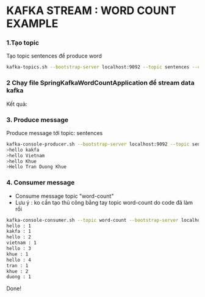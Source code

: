 
# KAFKA STREAM : WORD COUNT EXAMPLE


### 1.Tạo topic


Tạo topic sentences để produce word

```bash
kafka-topics.sh --bootstrap-server localhost:9092 --topic sentences --create --partitions 3 --replication-factor 1
```


### 2 Chạy file SpringKafkaWordCountApplication để stream data kafka
Kết quả:

### 3. Produce message
Produce message tới topic: sentences

```bash
kafka-console-producer.sh --bootstrap-server localhost:9092 --topic sentences
>hello kakfa
>hello Vietnam
>hello Khue
>Hello Tran Duong Khue
```

### 4. Consumer message

- Consume message topic "word-count"
- Lưu ý : ko cần tạo thủ công bằng tay topic word-count do code đã làm rồi

```bash
kafka-console-consumer.sh --topic word-count --bootstrap-server localhost:9092 --from-beginning --property print.key=true --property key.separator=" : " --key-deserializer "org.apache.kafka.common.serialization.StringDeserializer" --value-deserializer "org.apache.kafka.common.serialization.LongDeserializer"
hello : 1
kakfa : 1
hello : 2
vietnam : 1
hello : 3
khue : 1
hello : 4
tran : 1
khue : 2
duong : 1
```






Done!



